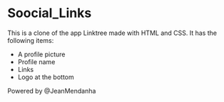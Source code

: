 # Soocial_Links

This is a clone of the app Linktree made with HTML and CSS. It has the following items:
- A profile picture
- Profile name
- Links
- Logo at the bottom

Powered by @JeanMendanha
